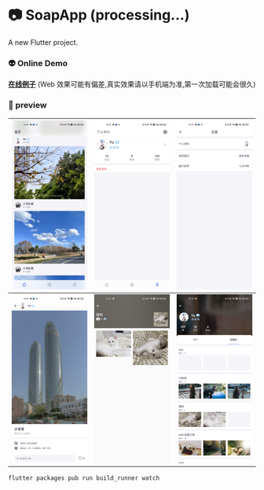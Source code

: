 # 📷 SoapApp (processing...)

A new Flutter project.

### 👽 Online Demo

**[在线例子](https://app.soapphoto.com/#/)** (Web 效果可能有偏差,真实效果请以手机端为准,第一次加载可能会很久)

### 👻 preview

| ![Home](doc/img/home.jpg)                     | ![Profile](doc/img/profile.jpg)       | ![Setting](doc/img/setting.jpg) |
| --------------------------------------------- | ------------------------------------- | ------------------------------- |
| ![picture_detail](doc/img/picture_detail.jpg) | ![Collection](doc/img/collection.jpg) | ![User](doc/img/user.jpg)       |

```
flutter packages pub run build_runner watch
```

